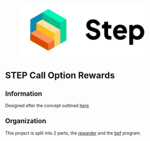<h1 align="center">
  <br>
   <img width="400" src="https://github.com/step-finance/call-option-rewards/blob/main/logo.svg?raw=true" alt="step logo"/>
  <br>
</h1>

# STEP Call Option Rewards

## Information

Designed after the concept outlined [here](https://dana-hanna.gitbook.io/smart-contracts/#create-a-reward-account)

## Organization

This project is split into 2 parts, the [rewarder](rewarder/README.md) and the [bpf](anchor-bpf/README.md) program.